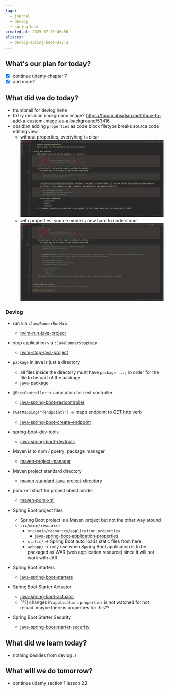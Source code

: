 ```yaml
---
tags:
  - journal
  - devlog
  - spring-boot
created_at: 2025-07-20 06:56
aliases:
  - devlog-spring-boot-day-2
---
```

## What's our plan for today?
- [x] continue udemy chapter 7
- [x] and more?

## What did we do today?
- thumbnail for devlog hehe
- to try obsidian background image? https://forum.obsidian.md/t/how-to-add-a-custom-image-as-a-background/53416
- obsidian adding `properties` as code block filetype breaks source code editing view
	- without properties, evertyhing is clear ![](../attachments/Pasted%20image%2020250720120323.png)
	- with properties, source mode is now hard to understand ![](../attachments/Pasted%20image%2020250720120406.png)

### Devlog
- run via `:JavaRunnerRunMain`
	- [nvim-run-java-project](../dev/nvim/nvim-run-java-project.md)
- stop application via `:JavaRunnerStopMain`
	- [nvim-stop-java-project](../dev/nvim/nvim-stop-java-project.md)
- `package` in java is just a directory
	- all files inside the directory must have `package ...;` in order for the file to be part of the package
	- [java-package](../dev/java/java-package.md)
- `@RestController` -> annotation for rest controller
	- [java-spring-boot-restcontroller](../dev/java/spring/java-spring-boot-restcontroller.md)
- `@GetMapping("{endpoint}")` -> maps endpoint to GET http verb
	- [java-spring-boot-create-endpoint](../dev/java/spring/java-spring-boot-create-endpoint.md)
- spring-boot-dev-tools
	- [java-spring-boot-devtools](../dev/java/spring/java-spring-boot-devtools.md)

- Maven is to npm / poetry; package manager
	- [maven-project-manager](../dev/maven/maven-project-manager.md)
- Maven project standard directory
	- [maven-standard-java-project-directory](../dev/maven/maven-standard-java-project-directory.md)
- pom.xml short for project obect model
	- [maven-pom-xml](../dev/maven/maven-pom-xml.md)
	
- Spring Boot project files
	- Spring Boot project is a Maven project but not the other way around
	- `src/main/resources`
		- `src/main/resources/application.properties` 
			- [java-spring-boot-application-properties](../dev/java/spring/java-spring-boot-application-properties.md)
		- `static/` -> Spring Boot auto loads static files from here
		- `webapp/` -> only use when Spring Boot application is to be packaged as WAR (web application resource) since it will not work with JAR

- Spring Boot Starters
	- [java-spring-boot-starters](../dev/java/spring/java-spring-boot-starters.md)

- Spring Boot Starter Actuator
	- [java-spring-boot-actuator](../dev/java/spring/java-spring-boot-actuator.md)
	- [??] changes in `application.properties` is not watched for hot reload. maybe there is properties for this??

- Spring Boot Starter Security
	- [java-spring-boot-starter-security](../dev/java/spring/java-spring-boot-starter-security.md)

## What did we learn today?
- nothing besides from devlog :)

## What will we do tomorrow?
- continue udemy section 1 lesson 23